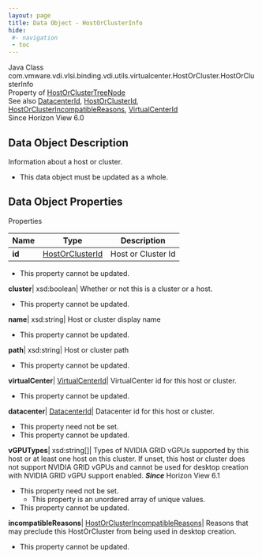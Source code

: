 ```yaml
---
layout: page
title: Data Object - HostOrClusterInfo
hide:
 #- navigation
 - toc
---
```






Java Class
    com.vmware.vdi.vlsi.binding.vdi.utils.virtualcenter.HostOrCluster.HostOrClusterInfo  
Property of
     [HostOrClusterTreeNode](vdi.utils.virtualcenter.HostOrCluster.HostOrClusterTreeNode.md#field_detail)  
See also
     [DatacenterId](vdi.entity.DatacenterId.md), [HostOrClusterId](vdi.entity.HostOrClusterId.md), [HostOrClusterIncompatibleReasons](vdi.utils.virtualcenter.HostOrCluster.HostOrClusterIncompatibleReasons.md), [VirtualCenterId](vdi.entity.VirtualCenterId.md)  
Since 
    Horizon View 6.0

## Data Object Description 

Information about a host or cluster. 

  * This data object must be updated as a whole.



## Data Object Properties

Properties

Name |  Type |  Description   
---|---|---  
**id**| [HostOrClusterId](vdi.entity.HostOrClusterId.md)|  Host or Cluster Id   


* This property cannot be updated.

  
**cluster**|  xsd:boolean|  Whether or not this is a cluster or a host.   


* This property cannot be updated.

  
**name**|  xsd:string|  Host or cluster display name   


* This property cannot be updated.

  
**path**|  xsd:string|  Host or cluster path   


* This property cannot be updated.

  
**virtualCenter**| [VirtualCenterId](vdi.entity.VirtualCenterId.md)|  VirtualCenter id for this host or cluster.   


* This property cannot be updated.

  
**datacenter**| [DatacenterId](vdi.entity.DatacenterId.md)|  Datacenter id for this host or cluster.   


* This property need not be set.
* This property cannot be updated.

  
**vGPUTypes**|  xsd:string[]|  Types of NVIDIA GRID vGPUs supported by this host or at least one host on this cluster. If unset, this host or cluster does not support NVIDIA GRID vGPUs and cannot be used for desktop creation with NVIDIA GRID vGPU support enabled.  **_Since_** Horizon View 6.1  


* This property need not be set.
  * This property is an unordered array of unique values.
* This property cannot be updated.

  
**incompatibleReasons**| [HostOrClusterIncompatibleReasons](vdi.utils.virtualcenter.HostOrCluster.HostOrClusterIncompatibleReasons.md)|  Reasons that may preclude this HostOrCluster from being used in desktop creation.   


* This property cannot be updated.

  
  
  

  
  

